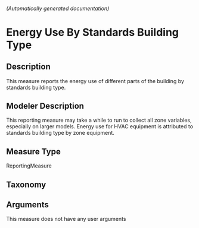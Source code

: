 

###### (Automatically generated documentation)

# Energy Use By Standards Building Type

## Description
This measure reports the energy use of different parts of the building by standards building type.

## Modeler Description
This reporting measure may take a while to run to collect all zone variables, especially on larger models.  Energy use for HVAC equipment is attributed to standards building type by zone equipment.

## Measure Type
ReportingMeasure

## Taxonomy


## Arguments




This measure does not have any user arguments


